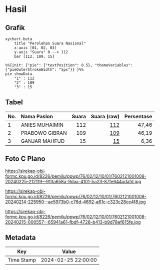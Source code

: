 # Hasil

## Grafik

```mermaid
xychart-beta
    title "Perolehan Suara Nasional"
    x-axis [01, 02, 03]
    y-axis "Suara" 0 --> 112
    bar [112, 109, 15]
```

```mermaid
%%{init: {"pie": {"textPosition": 0.5}, "themeVariables": {"pieOuterStrokeWidth": "5px"}} }%%
pie showData
    "1" : 112
    "2" : 109
    "3" : 15
```

## Tabel

| No. | Nama Paslon    | Suara | Suara (raw) | Persentase |
|:--- |:-------------- | -----:| -----------:| ----------:|
| 1   | ANIES MUHAIMIN | 112   | [112][p-1]  | 47,46      |
| 2   | PRABOWO GIBRAN | 109   | [109][p-2]  | 46,19      |
| 3   | GANJAR MAHFUD  | 15    | [15][p-3]   | 6,36       |


[p-1]: https://github.com/gigit-pemilu/pemilu-2024/blob/main/pilpres/hitung-suara/sub/76-sulawesi-barat/sub/02-mamuju/sub/12-simboro/sub/1001-simboro/sub/008-tps/sub/paslon-1.txt
[p-2]: https://github.com/gigit-pemilu/pemilu-2024/blob/main/pilpres/hitung-suara/sub/76-sulawesi-barat/sub/02-mamuju/sub/12-simboro/sub/1001-simboro/sub/008-tps/sub/paslon-2.txt
[p-3]: https://github.com/gigit-pemilu/pemilu-2024/blob/main/pilpres/hitung-suara/sub/76-sulawesi-barat/sub/02-mamuju/sub/12-simboro/sub/1001-simboro/sub/008-tps/sub/paslon-3.txt

## Foto C Plano

https://sirekap-obj-formc.kpu.go.id/8226/pemilu/ppwp/76/02/12/10/01/7602121001008-20240225-212119--913a658a-9daa-4101-ba23-87fe644adafd.jpg

https://sirekap-obj-formc.kpu.go.id/8226/pemilu/ppwp/76/02/12/10/01/7602121001008-20240214-225950--ae5973b0-c76d-4692-a61c-c323c28ce4f8.jpg

https://sirekap-obj-formc.kpu.go.id/8226/pemilu/ppwp/76/02/12/10/01/7602121001008-20240215-000557--65941a61-fbdf-4728-b413-b9d78ef615fe.jpg


## Metadata

| Key        | Value               |
| ---------- | ------------------- |
| Time Stamp | 2024-02-25 22:00:00 |



